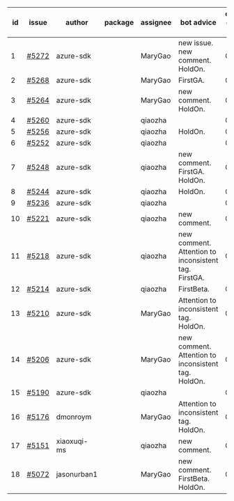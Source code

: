 | id | issue | author | package | assignee | bot advice | created date of issue | target release date | date from target |
| ------ | ------ | ------ | ------ | ------ | ------ | ------ | ------ | :-----: |
| 1 | [#5272](https://github.com/Azure/sdk-release-request/issues/5272) | azure-sdk |  | MaryGao | new issue. new comment. HoldOn. | 06-11 | 07-26 |  |
| 2 | [#5268](https://github.com/Azure/sdk-release-request/issues/5268) | azure-sdk |  | MaryGao | FirstGA. | 06-11 | 06-24 |  |
| 3 | [#5264](https://github.com/Azure/sdk-release-request/issues/5264) | azure-sdk |  | MaryGao | new comment. HoldOn. | 06-11 | 06-21 |  |
| 4 | [#5260](https://github.com/Azure/sdk-release-request/issues/5260) | azure-sdk |  | qiaozha |  | 06-06 | 06-21 |  |
| 5 | [#5256](https://github.com/Azure/sdk-release-request/issues/5256) | azure-sdk |  | qiaozha | HoldOn. | 06-05 | 06-21 |  |
| 6 | [#5252](https://github.com/Azure/sdk-release-request/issues/5252) | azure-sdk |  | qiaozha |  | 06-05 | 06-21 |  |
| 7 | [#5248](https://github.com/Azure/sdk-release-request/issues/5248) | azure-sdk |  | qiaozha | new comment. FirstGA. HoldOn. | 06-05 | 06-27 |  |
| 8 | [#5244](https://github.com/Azure/sdk-release-request/issues/5244) | azure-sdk |  | qiaozha | HoldOn. | 06-04 | 06-21 |  |
| 9 | [#5236](https://github.com/Azure/sdk-release-request/issues/5236) | azure-sdk |  | qiaozha |  | 06-04 | 06-21 |  |
| 10 | [#5221](https://github.com/Azure/sdk-release-request/issues/5221) | azure-sdk |  | qiaozha | new comment. | 05-22 | 06-21 |  |
| 11 | [#5218](https://github.com/Azure/sdk-release-request/issues/5218) | azure-sdk |  | qiaozha | new comment. Attention to inconsistent tag. FirstGA. | 05-21 | 06-21 |  |
| 12 | [#5214](https://github.com/Azure/sdk-release-request/issues/5214) | azure-sdk |  | qiaozha | FirstBeta. | 05-21 | 06-21 |  |
| 13 | [#5210](https://github.com/Azure/sdk-release-request/issues/5210) | azure-sdk |  | MaryGao | Attention to inconsistent tag. HoldOn. | 05-15 | 06-21 |  |
| 14 | [#5206](https://github.com/Azure/sdk-release-request/issues/5206) | azure-sdk |  | MaryGao | new comment. Attention to inconsistent tag. HoldOn. | 05-15 | 06-21 |  |
| 15 | [#5190](https://github.com/Azure/sdk-release-request/issues/5190) | azure-sdk |  | qiaozha |  | 05-08 | 06-21 |  |
| 16 | [#5176](https://github.com/Azure/sdk-release-request/issues/5176) | dmonroym |  | MaryGao | Attention to inconsistent tag. HoldOn. | 04-30 | 05-24 |  |
| 17 | [#5151](https://github.com/Azure/sdk-release-request/issues/5151) | xiaoxuqi-ms |  | qiaozha | new comment. | 04-24 | 05-24 |  |
| 18 | [#5072](https://github.com/Azure/sdk-release-request/issues/5072) | jasonurban1 |  | MaryGao | new comment. FirstBeta. HoldOn. | 03-22 | 05-24 |  |
